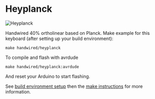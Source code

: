 Heyplanck
===

![Heyplanck](https://i.imgur.com/kiIRoim.jpg)

Handwired 40% ortholinear based on Planck.
Make example for this keyboard (after setting up your build environment):

    make handwired/heyplanck

To compile and flash with avrdude

    make handwired/heyplanck:avrdude


And reset your Arduino to start flashing.

See [build environment setup](https://docs.qmk.fm/build_environment_setup.html) then the [make instructions](https://docs.qmk.fm/make_instructions.html) for more information.
